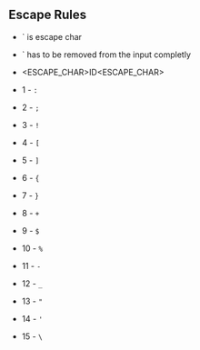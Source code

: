 ## Escape Rules

- ` is escape char
- ` has to be removed from the input completly
- <ESCAPE_CHAR>ID<ESCAPE_CHAR>

- 1 - `:`
- 2 - `;`
- 3 - `!`
- 4 - `[`
- 5 - `]`
- 6 - `{`
- 7 - `}`
- 8 - `+`
- 9 - `$`
- 10 - `%`
- 11 - `-`
- 12 - `_`
- 13 - `"`
- 14 - `'`
- 15 - `\`
